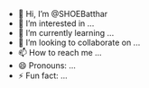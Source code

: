 - 👋 Hi, I’m @SHOEBatthar
- 👀 I’m interested in ...
- 🌱 I’m currently learning ...
- 💞️ I’m looking to collaborate on ...
- 📫 How to reach me ...
- 😄 Pronouns: ...
- ⚡ Fun fact: ...

<!---
SHOEBatthar/SHOEBatthar is a ✨ special ✨ repository because its `README.md` (this file) appears on your GitHub profile.
You can click the Preview link to take a look at your changes.
--->
